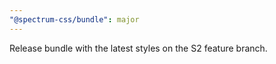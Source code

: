 ```yaml
---
"@spectrum-css/bundle": major
---
```


Release bundle with the latest styles on the S2 feature branch.
